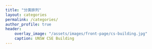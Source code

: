 ```yaml
---
title: "分类排列"
layout: categories
permalink: /categories/
author_profile: true
header:
    overlay_image: "/assets/images/front-page/cs-building.jpg"
    caption: UNSW CSE Building
---
```

